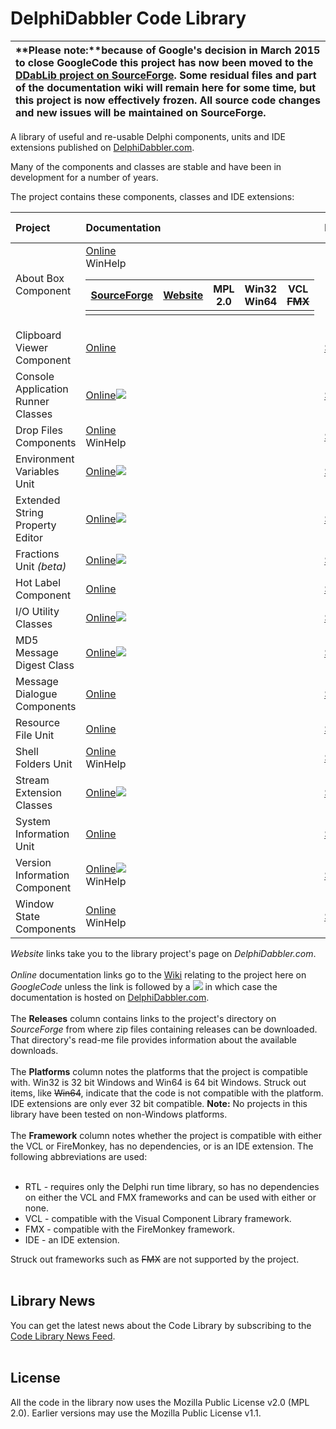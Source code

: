 # DelphiDabbler Code Library #

| **Please note:**because of Google's decision in March 2015 to close GoogleCode this project has now been moved to the [DDabLib project on SourceForge](https://sourceforge.net/projects/ddablib/). Some residual files and part of the documentation wiki will remain here for some time, but this project is now effectively frozen. All source code changes and new issues will be maintained on SourceForge.|
|:---------------------------------------------------------------------------------------------------------------------------------------------------------------------------------------------------------------------------------------------------------------------------------------------------------------------------------------------------------------------------------------------------------------|

A library of useful and re-usable Delphi components, units and IDE extensions published on [DelphiDabbler.com](http://www.delphidabbler.com/).

Many of the components and classes are stable and have been in development for a number of years.

The project contains these components, classes and IDE extensions:

| **Project** | **Documentation** | **Releases** | **More Info** | **License** | **Platforms** | **Framework** |
|:------------|:------------------|:-------------|:--------------|:------------|:--------------|:--------------|
| About Box Component | [Online](AboutBoxComponent.md)<br>WinHelp <table><thead><th> <a href='https://sourceforge.net/projects/ddablib/files/aboutbox/'>SourceForge</a> </th><th> <a href='http://www.delphidabbler.com/software/aboutbox'>Website</a> </th><th> MPL 2.0 </th><th> Win32<br>Win64 </th><th> VCL<br><del>FMX</del> </th></thead><tbody>
<tr><td> Clipboard Viewer Component </td><td> <a href='ClipboardViewerComponent.md'>Online</a> </td><td> <a href='https://sourceforge.net/projects/ddablib/files/cbview/'>SourceForge</a> </td><td> <a href='http://www.delphidabbler.com/software/cbview'>Website</a> </td><td> MPL 2.0 </td><td> Win32<br>Win64 </td><td> VCL<br><del>FMX</del> </td></tr>
<tr><td> Console Application Runner Classes </td><td> <a href='http://wiki.delphidabbler.com/index.php/Docs/ConsoleAppAPI'>Online</a><img src='http://www.delphidabbler.com/img/markup/off-site.gif' /> </td><td> <a href='https://sourceforge.net/projects/ddablib/files/consoleapp/'>SourceForge</a> </td><td> <a href='http://www.delphidabbler.com/software/consoleapp'>Website</a> </td><td> MPL 2.0 </td><td> Win32<br>Win64 </td><td> RTL </td></tr>
<tr><td> Drop Files Components </td><td> <a href='DropFilesComponents.md'>Online</a><br>WinHelp </td><td> <a href='https://sourceforge.net/projects/ddablib/files/dropfiles/'>SourceForge</a> </td><td> <a href='http://www.delphidabbler.com/software/dropfiles'>Website</a> </td><td> MPL 2.0 </td><td> Win32<br>Win64 </td><td> VCL<br><del>FMX</del> </td></tr>
<tr><td> Environment Variables Unit </td><td> <a href='http://delphidabbler.com/url/envvars-docs'>Online</a><img src='http://www.delphidabbler.com/img/markup/off-site.gif' /> </td><td> <a href='https://sourceforge.net/projects/ddablib/files/envvars/'>SourceForge</a> </td><td> <a href='http://www.delphidabbler.com/software/envvars'>Website</a> </td><td> MPL 2.0 </td><td> Win32<br>Win64 </td><td> VCL<br>FMX </td></tr>
<tr><td> Extended String Property Editor </td><td> <a href='http://wiki.delphidabbler.com/index.php/Docs/StringPE'>Online</a><img src='http://www.delphidabbler.com/img/markup/off-site.gif' /> </td><td> <a href='https://sourceforge.net/projects/ddablib/files/stringpe/'>SourceForge</a> </td><td> <a href='http://www.delphidabbler.com/software/stringpe'>Website</a> </td><td> MPL 2.0 </td><td> Win32<br><del>Win64</del> </td><td> IDE </td></tr>
<tr><td> Fractions Unit <i>(beta)</i> </td><td> <a href='http://wiki.delphidabbler.com/index.php/Docs/Fractions'>Online</a><img src='http://www.delphidabbler.com/img/markup/off-site.gif' /> </td><td> <a href='https://sourceforge.net/projects/ddablib/files/fractions/'>SourceForge</a> </td><td> <a href='http://www.delphidabbler.com/software/fractions'>Website</a> </td><td> MPL 2.0 </td><td> Win32<br>Win64 </td><td> RTL </td></tr>
<tr><td> Hot Label Component </td><td> <a href='HotLabelComponent.md'>Online</a> </td><td> <a href='https://sourceforge.net/projects/ddablib/files/hotlabel/'>SourceForge</a> </td><td> <a href='http://www.delphidabbler.com/software/hotlabel'>Website</a> </td><td> MPL 2.0 </td><td> Win32<br>Win64 </td><td> VCL<br><del>FMX</del> </td></tr>
<tr><td> I/O Utility Classes </td><td> <a href='http://wiki.delphidabbler.com/index.php/Docs/IOUtilsAPI'>Online</a><img src='http://www.delphidabbler.com/img/markup/off-site.gif' /> </td><td> <a href='https://sourceforge.net/projects/ddablib/files/ioutils/'>SourceForge</a> </td><td> <a href='http://delphidabbler.com/software/ioutils'>Website</a> </td><td> MPL 2.0 </td><td> Win32<br>Win64 </td><td> RTL </td></tr>
<tr><td> MD5 Message Digest Class </td><td> <a href='http://wiki.delphidabbler.com/index.php/Docs/MD5API'>Online</a><img src='http://www.delphidabbler.com/img/markup/off-site.gif' /> </td><td> <a href='https://sourceforge.net/projects/ddablib/files/md5/'>SourceForge</a> </td><td> <a href='http://www.delphidabbler.com/software/md5'>Website</a> </td><td> MPL 2.0 </td><td> Win32<br>Win64 </td><td> RTL </td></tr>
<tr><td> Message Dialogue Components </td><td> <a href='MessageDialogComponents.md'>Online</a> </td><td> <a href='https://sourceforge.net/projects/ddablib/files/msgdlg/'>SourceForge</a> </td><td> <a href='http://www.delphidabbler.com/software/msgdlg'>Website</a> </td><td> MPL 2.0 </td><td> Win32<br>Win64 </td><td> VCL<br><del>FMX</del> </td></tr>
<tr><td> Resource File Unit </td><td> <a href='ResFileUnit.md'>Online</a> </td><td> <a href='https://sourceforge.net/projects/ddablib/files/resfile/'>SourceForge</a> </td><td> <a href='http://www.delphidabbler.com/software/resfile'>Website</a> </td><td> MPL 2.0 </td><td> Win32<br>Win64 </td><td> RTL </td></tr>
<tr><td> Shell Folders Unit </td><td> <a href='ShellFoldersUnit.md'>Online</a><br>WinHelp </td><td> <a href='https://sourceforge.net/projects/ddablib/files/shellfolders/'>SourceForge</a> </td><td> <a href='http://www.delphidabbler.com/software/shellfolders'>Website</a> </td><td> MPL 2.0 </td><td> Win32<br>Win64 </td><td> VCL<br><del>FMX</del> </td></tr>
<tr><td> Stream Extension Classes </td><td> <a href='http://wiki.delphidabbler.com/index.php/Docs/Streams'>Online</a><img src='http://www.delphidabbler.com/img/markup/off-site.gif' /> </td><td> <a href='https://sourceforge.net/projects/ddablib/files/streams/'>SourceForge</a> </td><td> <a href='http://www.delphidabbler.com/software/streams'>Website</a> </td><td> MPL 2.0 </td><td> Win32<br>Win64 </td><td> RTL </td></tr>
<tr><td> System Information Unit </td><td> <a href='SystemInformationUnit.md'>Online</a> </td><td> <a href='https://sourceforge.net/projects/ddablib/files/sysinfo/'>SourceForge</a> </td><td> <a href='http://www.delphidabbler.com/software/sysinfo'>Website</a> </td><td> MPL 2.0 </td><td> Win32<br>Win64 </td><td> RTL </td></tr>
<tr><td> Version Information Component </td><td> <a href='http://wiki.delphidabbler.com/index.php/Docs/VerInfoAPI'>Online</a><img src='http://www.delphidabbler.com/img/markup/off-site.gif' /><br>WinHelp </td><td> <a href='https://sourceforge.net/projects/ddablib/files/verinfo/'>SourceForge</a> </td><td> <a href='http://www.delphidabbler.com/software/verinfo'>Website</a> </td><td> MPL 2.0 </td><td> Win32<br>Win64 </td><td> VCL<br>FMX </td></tr>
<tr><td> Window State Components </td><td> <a href='WindowStateComponents.md'>Online</a><br>WinHelp </td><td> <a href='https://sourceforge.net/projects/ddablib/files/wdwstate/'>SourceForge</a> </td><td> <a href='http://www.delphidabbler.com/software/wdwstate'>Website</a> </td><td> MPL 2.0 </td><td> Win32<br>Win64 </td><td> VCL<br><del>FMX</del> </td></tr></tbody></table>

<i>Website</i> links take you to the library project's page on <i>DelphiDabbler.com</i>.<br>
<br>
<i>Online</i> documentation links go to the <a href='Welcome.md'>Wiki</a> relating to the project here on <i>GoogleCode</i> unless the link is followed by a <img src='http://www.delphidabbler.com/img/markup/off-site.gif' /> in which case the documentation is hosted on <a href='http://wiki.delphidabbler.com/index.php/Docs/Docs'>DelphiDabbler.com</a>.<br>
<br>
The <b>Releases</b> column contains links to the project's directory on <i>SourceForge</i> from where zip files containing releases can be downloaded. That directory's read-me file provides information about the available downloads.<br>
<br>
The <b>Platforms</b> column notes the platforms that the project is compatible with. Win32 is 32 bit Windows and Win64 is 64 bit Windows. Struck out items, like <del>Win64</del>, indicate that the code is not compatible with the platform. IDE extensions are only ever 32 bit compatible. <b>Note:</b> No projects in this library have been tested on non-Windows platforms.<br>
<br>
The <b>Framework</b> column notes whether the project is compatible with either the VCL or FireMonkey, has no dependencies, or is an IDE extension. The following abbreviations are used:<br>
<br>
<ul><li>RTL - requires only the Delphi run time library, so has no dependencies on either the VCL and FMX frameworks and can be used with either or none.<br>
</li><li>VCL - compatible with the Visual Component Library framework.<br>
</li><li>FMX - compatible with the FireMonkey framework.<br>
</li><li>IDE - an IDE extension.</li></ul>

Struck out frameworks such as <del>FMX</del> are not supported by the project.<br>
<br>
<h2>Library News</h2>

You can get the latest news about the Code Library by subscribing to the <a href='http://www.delphidabbler.com/feeds/site-news-feed?id=codelib&days=92'>Code Library News Feed</a>.<br>
<br>
<h2>License</h2>

All the code in the library now uses the Mozilla Public License v2.0 (MPL 2.0). Earlier versions may use the Mozilla Public License v1.1.
